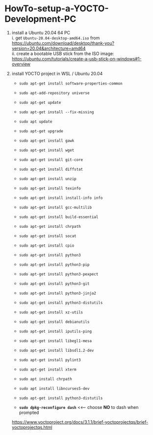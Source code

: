 # HowTo-setup-a-YOCTO-Development-PC
1. install a Ubuntu 20.04 64 PC<br>
   i.  get `Ubuntu-20.04-desktop-amd64.iso` from https://ubuntu.com/download/desktop/thank-you?version=20.04&architecture=amd64 <br>
   ii. create a bootable USB stick from the ISO image: https://ubuntu.com/tutorials/create-a-usb-stick-on-windows#1-overview <br>


2. install YOCTO project in WSL / Ubuntu 20.04
    * `sudo apt-get install software-properties-common`
    * `sudo apt-add-repository universe`
    * `sudo apt-get update`
    * `sudo apt-get install --fix-missing`
    * `sudo apt update`
    * `sudo apt-get upgrade`
    * `sudo apt-get install gawk`
    * `sudo apt-get install wget`
    * `sudo apt-get install git-core`
    * `sudo apt-get install diffstat`
    * `sudo apt-get install unzip`
    * `sudo apt-get install texinfo `
    * `sudo apt-get install install-info info`
    * `sudo apt-get install gcc-multilib`
    * `sudo apt-get install build-essential`
    * `sudo apt-get install chrpath`
    * `sudo apt-get install socat`
    * `sudo apt-get install cpio`
    * `sudo apt-get install python3`
    * `sudo apt-get install python3-pip`
    * `sudo apt-get install python3-pexpect`
    * `sudo apt-get install python3-git`
    * `sudo apt-get install python3-jinja2`
    * `sudo apt-get install python3-distutils`
    * `sudo apt-get install xz-utils`
    * `sudo apt-get install debianutils`
    * `sudo apt-get install iputils-ping`
    * `sudo apt-get install libegl1-mesa`
    * `sudo apt-get install libsdl1.2-dev`
    * `sudo apt-get install pylint3`
    * `sudo apt-get install xterm`
    * `sudo apt install chrpath`
    * `sudo apt install libncurses5-dev`
    * `sudo apt-get install python3-distutils`


    * **`sudo dpkg-reconfigure dash`** <<-- choose **NO** to dash when prompted
    
    https://www.yoctoproject.org/docs/3.1.1/brief-yoctoprojectqs/brief-yoctoprojectqs.html
    
    
